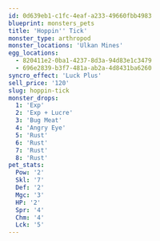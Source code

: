 ```yaml
---
id: 0d639eb1-c1fc-4eaf-a233-49660fbb4983
blueprint: monsters_pets
title: 'Hoppin'' Tick'
monster_type: arthropod
monster_locations: 'Ulkan Mines'
egg_locations:
  - 820411e2-0ba1-4237-8d3a-94d83e1c3479
  - 696e2839-b3f7-481a-ab2a-4d8431ba6260
syncro_effect: 'Luck Plus'
sell_price: '120'
slug: hoppin-tick
monster_drops:
  1: 'Exp'
  2: 'Exp + Lucre'
  3: 'Bug Meat'
  4: 'Angry Eye'
  5: 'Rust'
  6: 'Rust'
  7: 'Rust'
  8: 'Rust'
pet_stats:
  Pow: '2'
  Skl: '7'
  Def: '2'
  Mgc: '3'
  HP: '2'
  Spr: '4'
  Chm: '4'
  Lck: '5'
---
```

